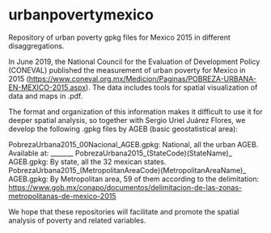 # urbanpovertymexico
Repository of urban poverty gpkg files for Mexico 2015 in different disaggregations.

In June 2019, the National Council for the Evaluation of Development Policy (CONEVAL) published the measurement of urban poverty for Mexico in 2015 (https://www.coneval.org.mx/Medicion/Paginas/POBREZA-URBANA-EN-MEXICO-2015.aspx). The data includes tools for spatial visualization of data and maps in .pdf.

The format and organization of this information makes it difficult to use it for deeper spatial analysis, so together with Sergio Uriel Juárez Flores, we develop the following .gpkg files by AGEB (basic geostatistical area):

PobrezaUrbana2015_00Nacional_AGEB.gpkg: National, all the urban AGEB. Available at: _______
PobrezaUrbana2015_(StateCode)(StateName)_ AGEB.gpkg: By state, all the 32 mexican states.
PobrezaUrbana2015_(MetropolitanAreaCode)(MetropolitanAreaName)_ AGEB.gpkg: By Metropolitan area, 59 of them according to the delimitation: https://www.gob.mx/conapo/documentos/delimitacion-de-las-zonas-metropolitanas-de-mexico-2015 

We hope that these repositories will facilitate and promote the spatial analysis of poverty and related variables.
